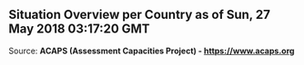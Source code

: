 ## Situation Overview per Country as of Sun, 27 May 2018 03:17:20 GMT

Source: **ACAPS (Assessment Capacities Project) - https://www.acaps.org**